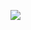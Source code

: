![](https://ipcounter.ihcr.top/?mode=2&mail=%E4%BF%9D%E5%AF%86&str=%E6%88%91%E6%98%AF%E4%B8%80%E4%B8%AA%E8%92%9F%E8%92%BBqwq~&qq=%E6%9A%82%E6%97%A0&gh=Aaron-mhx&lg=miaohongxuan)
